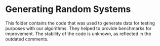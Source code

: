 # Generating Random Systems
This folder contains the code that was used to generate data for testing purposes with our algorithms. 
They helped to provide benchmarks for improvement. The stability of the code is unknown, as reflected in
the outdated comments.
